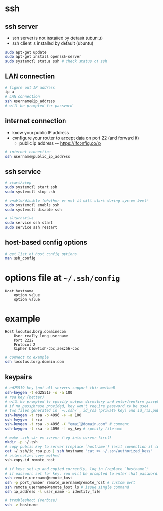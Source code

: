 # ssh

## ssh server

- ssh server is not installed by default (ubuntu)
- ssh client is installed by default (ubuntu)

```bash
sudo apt-get update
sudo apt-get install openssh-server
sudo systemctl status ssh # check status of ssh
```

## LAN connection

```bash
# figure out IP address
ip a
# LAN connection
ssh username@ip_address
# will be prompted for password
```

## internet connection

- know your public IP address
- configure your router to accept data on port 22 (and forward it)
  - public ip address -- https://ifconfig.co/ip

```bash
# internet connection
ssh username@public_ip_address
```

## ssh service

```bash
# start/stop
sudo systemctl start ssh
sudo systemctl stop ssh

# enable/disable (whether or not it will start during system boot)
sudo systemctl enable ssh
sudo systemctl disable ssh

# alternative
sudo service ssh start
sudo service ssh restart
```

## host-based config options

```bash
# get list of host config options
man ssh_config
```

# options file at `~/.ssh/config`

```
Host hostname
    option value
    option value
```

# example

```
Host locutus.borg.domainecom
    User really_long_username
    Port 2222
    Protocol 2
    Cipher blowfish-cbc,aes256-cbc
```

```bash
# connect to example
ssh locotus.borg.domain.com
```

## keypairs

```bash
# ed25519 key (not all servers support this method)
ssh-keygen -t ed25519 -o -a 100
# rsa key (better)
# will be prompted to specify output directory and enter/confirm passphrase
# if no passphrase provided, key won't require password to be used.
# two files generated in `~/.ssh/`, id_rsa (private key) and id_rsa.pub (public key)
ssh-keygen -t rsa -b 4096 -o -a 100
ssh-keygen -t rsa
ssh-keygen -t rsa -b 4096 -C "email@domain.com" # comment
ssh-keygen -t rsa -b 4096 -f my_key # specify filename

# make .ssh dir on server (log into server first)
mkdir -p ~/.ssh
# copy public key to server (replace `hostname`) (exit connection if logged in to server)
cat ~/.ssh/id_rsa.pub | ssh hostname "cat >> ~/.ssh/authorized_keys"
# alternative copy method
ssh-copy-id remote_host

# if keys set up and copied correctly, log in (replace `hostname`)
# if password set for key, you will be prompted to enter that password.
ssh remote_username@remote_host
ssh -p port_number remote_username@remote_host # custom port
ssh remote_username@remote_host ls # issue single command
ssh ip_address -l user_name -i identity_file

# troubleshoot (verbose)
ssh -v hostname
```
